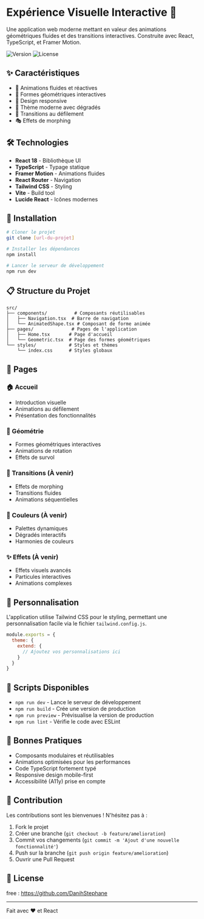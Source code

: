 # Expérience Visuelle Interactive 🎨

Une application web moderne mettant en valeur des animations géométriques fluides et des transitions interactives. Construite avec React, TypeScript, et Framer Motion.

![Version](https://img.shields.io/badge/version-1.0.0-blue.svg)
![License](https://img.shields.io/badge/license-MIT-green.svg)

## ✨ Caractéristiques

- 🎯 Animations fluides et réactives
- 🔷 Formes géométriques interactives
- 📱 Design responsive
- 🎨 Thème moderne avec dégradés
- 🔄 Transitions au défilement
- 🎭 Effets de morphing

## 🛠️ Technologies

- **React 18** - Bibliothèque UI
- **TypeScript** - Typage statique
- **Framer Motion** - Animations fluides
- **React Router** - Navigation
- **Tailwind CSS** - Styling
- **Vite** - Build tool
- **Lucide React** - Icônes modernes

## 🚀 Installation

```bash
# Cloner le projet
git clone [url-du-projet]

# Installer les dépendances
npm install

# Lancer le serveur de développement
npm run dev
```

## 📋 Structure du Projet

```
src/
├── components/          # Composants réutilisables
│   ├── Navigation.tsx  # Barre de navigation
│   └── AnimatedShape.tsx # Composant de forme animée
├── pages/              # Pages de l'application
│   ├── Home.tsx       # Page d'accueil
│   └── Geometric.tsx  # Page des formes géométriques
└── styles/            # Styles et thèmes
    └── index.css      # Styles globaux
```

## 📱 Pages

### 🏠 Accueil
- Introduction visuelle
- Animations au défilement
- Présentation des fonctionnalités

### 🔷 Géométrie
- Formes géométriques interactives
- Animations de rotation
- Effets de survol

### 🔄 Transitions (À venir)
- Effets de morphing
- Transitions fluides
- Animations séquentielles

### 🎨 Couleurs (À venir)
- Palettes dynamiques
- Dégradés interactifs
- Harmonies de couleurs

### ✨ Effets (À venir)
- Effets visuels avancés
- Particules interactives
- Animations complexes

## 🎨 Personnalisation

L'application utilise Tailwind CSS pour le styling, permettant une personnalisation facile via le fichier `tailwind.config.js`.

```javascript
module.exports = {
  theme: {
    extend: {
      // Ajoutez vos personnalisations ici
    }
  }
}
```

## 🔧 Scripts Disponibles

- `npm run dev` - Lance le serveur de développement
- `npm run build` - Crée une version de production
- `npm run preview` - Prévisualise la version de production
- `npm run lint` - Vérifie le code avec ESLint

## 📝 Bonnes Pratiques

- Composants modulaires et réutilisables
- Animations optimisées pour les performances
- Code TypeScript fortement typé
- Responsive design mobile-first
- Accessibilité (A11y) prise en compte

## 🤝 Contribution

Les contributions sont les bienvenues ! N'hésitez pas à :

1. Fork le projet
2. Créer une branche (`git checkout -b feature/amelioration`)
3. Commit vos changements (`git commit -m 'Ajout d'une nouvelle fonctionnalité'`)
4. Push sur la branche (`git push origin feature/amelioration`)
5. Ouvrir une Pull Request

## 📄 License

free : https://github.com/DanihStephane

---

Fait avec ❤️ et React
